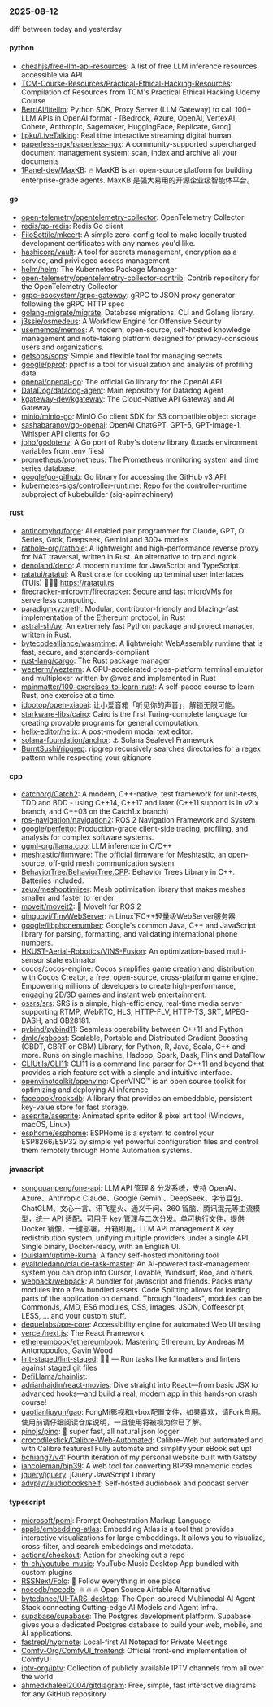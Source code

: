 ### 2025-08-12
diff between today and yesterday

#### python
* [cheahjs/free-llm-api-resources](https://github.com/cheahjs/free-llm-api-resources): A list of free LLM inference resources accessible via API.
* [TCM-Course-Resources/Practical-Ethical-Hacking-Resources](https://github.com/TCM-Course-Resources/Practical-Ethical-Hacking-Resources): Compilation of Resources from TCM's Practical Ethical Hacking Udemy Course
* [BerriAI/litellm](https://github.com/BerriAI/litellm): Python SDK, Proxy Server (LLM Gateway) to call 100+ LLM APIs in OpenAI format - [Bedrock, Azure, OpenAI, VertexAI, Cohere, Anthropic, Sagemaker, HuggingFace, Replicate, Groq]
* [lipku/LiveTalking](https://github.com/lipku/LiveTalking): Real time interactive streaming digital human
* [paperless-ngx/paperless-ngx](https://github.com/paperless-ngx/paperless-ngx): A community-supported supercharged document management system: scan, index and archive all your documents
* [1Panel-dev/MaxKB](https://github.com/1Panel-dev/MaxKB): 🔥 MaxKB is an open-source platform for building enterprise-grade agents. MaxKB 是强大易用的开源企业级智能体平台。

#### go
* [open-telemetry/opentelemetry-collector](https://github.com/open-telemetry/opentelemetry-collector): OpenTelemetry Collector
* [redis/go-redis](https://github.com/redis/go-redis): Redis Go client
* [FiloSottile/mkcert](https://github.com/FiloSottile/mkcert): A simple zero-config tool to make locally trusted development certificates with any names you'd like.
* [hashicorp/vault](https://github.com/hashicorp/vault): A tool for secrets management, encryption as a service, and privileged access management
* [helm/helm](https://github.com/helm/helm): The Kubernetes Package Manager
* [open-telemetry/opentelemetry-collector-contrib](https://github.com/open-telemetry/opentelemetry-collector-contrib): Contrib repository for the OpenTelemetry Collector
* [grpc-ecosystem/grpc-gateway](https://github.com/grpc-ecosystem/grpc-gateway): gRPC to JSON proxy generator following the gRPC HTTP spec
* [golang-migrate/migrate](https://github.com/golang-migrate/migrate): Database migrations. CLI and Golang library.
* [j3ssie/osmedeus](https://github.com/j3ssie/osmedeus): A Workflow Engine for Offensive Security
* [usememos/memos](https://github.com/usememos/memos): A modern, open-source, self-hosted knowledge management and note-taking platform designed for privacy-conscious users and organizations.
* [getsops/sops](https://github.com/getsops/sops): Simple and flexible tool for managing secrets
* [google/pprof](https://github.com/google/pprof): pprof is a tool for visualization and analysis of profiling data
* [openai/openai-go](https://github.com/openai/openai-go): The official Go library for the OpenAI API
* [DataDog/datadog-agent](https://github.com/DataDog/datadog-agent): Main repository for Datadog Agent
* [kgateway-dev/kgateway](https://github.com/kgateway-dev/kgateway): The Cloud-Native API Gateway and AI Gateway
* [minio/minio-go](https://github.com/minio/minio-go): MinIO Go client SDK for S3 compatible object storage
* [sashabaranov/go-openai](https://github.com/sashabaranov/go-openai): OpenAI ChatGPT, GPT-5, GPT-Image-1, Whisper API clients for Go
* [joho/godotenv](https://github.com/joho/godotenv): A Go port of Ruby's dotenv library (Loads environment variables from .env files)
* [prometheus/prometheus](https://github.com/prometheus/prometheus): The Prometheus monitoring system and time series database.
* [google/go-github](https://github.com/google/go-github): Go library for accessing the GitHub v3 API
* [kubernetes-sigs/controller-runtime](https://github.com/kubernetes-sigs/controller-runtime): Repo for the controller-runtime subproject of kubebuilder (sig-apimachinery)

#### rust
* [antinomyhq/forge](https://github.com/antinomyhq/forge): AI enabled pair programmer for Claude, GPT, O Series, Grok, Deepseek, Gemini and 300+ models
* [rathole-org/rathole](https://github.com/rathole-org/rathole): A lightweight and high-performance reverse proxy for NAT traversal, written in Rust. An alternative to frp and ngrok.
* [denoland/deno](https://github.com/denoland/deno): A modern runtime for JavaScript and TypeScript.
* [ratatui/ratatui](https://github.com/ratatui/ratatui): A Rust crate for cooking up terminal user interfaces (TUIs) 👨‍🍳🐀 https://ratatui.rs
* [firecracker-microvm/firecracker](https://github.com/firecracker-microvm/firecracker): Secure and fast microVMs for serverless computing.
* [paradigmxyz/reth](https://github.com/paradigmxyz/reth): Modular, contributor-friendly and blazing-fast implementation of the Ethereum protocol, in Rust
* [astral-sh/uv](https://github.com/astral-sh/uv): An extremely fast Python package and project manager, written in Rust.
* [bytecodealliance/wasmtime](https://github.com/bytecodealliance/wasmtime): A lightweight WebAssembly runtime that is fast, secure, and standards-compliant
* [rust-lang/cargo](https://github.com/rust-lang/cargo): The Rust package manager
* [wezterm/wezterm](https://github.com/wezterm/wezterm): A GPU-accelerated cross-platform terminal emulator and multiplexer written by @wez and implemented in Rust
* [mainmatter/100-exercises-to-learn-rust](https://github.com/mainmatter/100-exercises-to-learn-rust): A self-paced course to learn Rust, one exercise at a time.
* [idootop/open-xiaoai](https://github.com/idootop/open-xiaoai): 让小爱音箱「听见你的声音」，解锁无限可能。
* [starkware-libs/cairo](https://github.com/starkware-libs/cairo): Cairo is the first Turing-complete language for creating provable programs for general computation.
* [helix-editor/helix](https://github.com/helix-editor/helix): A post-modern modal text editor.
* [solana-foundation/anchor](https://github.com/solana-foundation/anchor): ⚓ Solana Sealevel Framework
* [BurntSushi/ripgrep](https://github.com/BurntSushi/ripgrep): ripgrep recursively searches directories for a regex pattern while respecting your gitignore

#### cpp
* [catchorg/Catch2](https://github.com/catchorg/Catch2): A modern, C++-native, test framework for unit-tests, TDD and BDD - using C++14, C++17 and later (C++11 support is in v2.x branch, and C++03 on the Catch1.x branch)
* [ros-navigation/navigation2](https://github.com/ros-navigation/navigation2): ROS 2 Navigation Framework and System
* [google/perfetto](https://github.com/google/perfetto): Production-grade client-side tracing, profiling, and analysis for complex software systems.
* [ggml-org/llama.cpp](https://github.com/ggml-org/llama.cpp): LLM inference in C/C++
* [meshtastic/firmware](https://github.com/meshtastic/firmware): The official firmware for Meshtastic, an open-source, off-grid mesh communication system.
* [BehaviorTree/BehaviorTree.CPP](https://github.com/BehaviorTree/BehaviorTree.CPP): Behavior Trees Library in C++. Batteries included.
* [zeux/meshoptimizer](https://github.com/zeux/meshoptimizer): Mesh optimization library that makes meshes smaller and faster to render
* [moveit/moveit2](https://github.com/moveit/moveit2): 🤖 MoveIt for ROS 2
* [qinguoyi/TinyWebServer](https://github.com/qinguoyi/TinyWebServer): 🔥 Linux下C++轻量级WebServer服务器
* [google/libphonenumber](https://github.com/google/libphonenumber): Google's common Java, C++ and JavaScript library for parsing, formatting, and validating international phone numbers.
* [HKUST-Aerial-Robotics/VINS-Fusion](https://github.com/HKUST-Aerial-Robotics/VINS-Fusion): An optimization-based multi-sensor state estimator
* [cocos/cocos-engine](https://github.com/cocos/cocos-engine): Cocos simplifies game creation and distribution with Cocos Creator, a free, open-source, cross-platform game engine. Empowering millions of developers to create high-performance, engaging 2D/3D games and instant web entertainment.
* [ossrs/srs](https://github.com/ossrs/srs): SRS is a simple, high-efficiency, real-time media server supporting RTMP, WebRTC, HLS, HTTP-FLV, HTTP-TS, SRT, MPEG-DASH, and GB28181.
* [pybind/pybind11](https://github.com/pybind/pybind11): Seamless operability between C++11 and Python
* [dmlc/xgboost](https://github.com/dmlc/xgboost): Scalable, Portable and Distributed Gradient Boosting (GBDT, GBRT or GBM) Library, for Python, R, Java, Scala, C++ and more. Runs on single machine, Hadoop, Spark, Dask, Flink and DataFlow
* [CLIUtils/CLI11](https://github.com/CLIUtils/CLI11): CLI11 is a command line parser for C++11 and beyond that provides a rich feature set with a simple and intuitive interface.
* [openvinotoolkit/openvino](https://github.com/openvinotoolkit/openvino): OpenVINO™ is an open source toolkit for optimizing and deploying AI inference
* [facebook/rocksdb](https://github.com/facebook/rocksdb): A library that provides an embeddable, persistent key-value store for fast storage.
* [aseprite/aseprite](https://github.com/aseprite/aseprite): Animated sprite editor & pixel art tool (Windows, macOS, Linux)
* [esphome/esphome](https://github.com/esphome/esphome): ESPHome is a system to control your ESP8266/ESP32 by simple yet powerful configuration files and control them remotely through Home Automation systems.

#### javascript
* [songquanpeng/one-api](https://github.com/songquanpeng/one-api): LLM API 管理 & 分发系统，支持 OpenAI、Azure、Anthropic Claude、Google Gemini、DeepSeek、字节豆包、ChatGLM、文心一言、讯飞星火、通义千问、360 智脑、腾讯混元等主流模型，统一 API 适配，可用于 key 管理与二次分发。单可执行文件，提供 Docker 镜像，一键部署，开箱即用。LLM API management & key redistribution system, unifying multiple providers under a single API. Single binary, Docker-ready, with an English UI.
* [louislam/uptime-kuma](https://github.com/louislam/uptime-kuma): A fancy self-hosted monitoring tool
* [eyaltoledano/claude-task-master](https://github.com/eyaltoledano/claude-task-master): An AI-powered task-management system you can drop into Cursor, Lovable, Windsurf, Roo, and others.
* [webpack/webpack](https://github.com/webpack/webpack): A bundler for javascript and friends. Packs many modules into a few bundled assets. Code Splitting allows for loading parts of the application on demand. Through "loaders", modules can be CommonJs, AMD, ES6 modules, CSS, Images, JSON, Coffeescript, LESS, ... and your custom stuff.
* [dequelabs/axe-core](https://github.com/dequelabs/axe-core): Accessibility engine for automated Web UI testing
* [vercel/next.js](https://github.com/vercel/next.js): The React Framework
* [ethereumbook/ethereumbook](https://github.com/ethereumbook/ethereumbook): Mastering Ethereum, by Andreas M. Antonopoulos, Gavin Wood
* [lint-staged/lint-staged](https://github.com/lint-staged/lint-staged): 🚫💩 — Run tasks like formatters and linters against staged git files
* [DefiLlama/chainlist](https://github.com/DefiLlama/chainlist): 
* [adrianhajdin/react-movies](https://github.com/adrianhajdin/react-movies): Dive straight into React—from basic JSX to advanced hooks—and build a real, modern app in this hands-on crash course!
* [gaotianliuyun/gao](https://github.com/gaotianliuyun/gao): FongMi影视和tvbox配置文件，如果喜欢，请Fork自用。使用前请仔细阅读仓库说明，一旦使用将被视为你已了解。
* [pinojs/pino](https://github.com/pinojs/pino): 🌲 super fast, all natural json logger
* [crocodilestick/Calibre-Web-Automated](https://github.com/crocodilestick/Calibre-Web-Automated): Calibre-Web but automated and with Calibre features! Fully automate and simplify your eBook set up!
* [bchiang7/v4](https://github.com/bchiang7/v4): Fourth iteration of my personal website built with Gatsby
* [iancoleman/bip39](https://github.com/iancoleman/bip39): A web tool for converting BIP39 mnemonic codes
* [jquery/jquery](https://github.com/jquery/jquery): jQuery JavaScript Library
* [advplyr/audiobookshelf](https://github.com/advplyr/audiobookshelf): Self-hosted audiobook and podcast server

#### typescript
* [microsoft/poml](https://github.com/microsoft/poml): Prompt Orchestration Markup Language
* [apple/embedding-atlas](https://github.com/apple/embedding-atlas): Embedding Atlas is a tool that provides interactive visualizations for large embeddings. It allows you to visualize, cross-filter, and search embeddings and metadata.
* [actions/checkout](https://github.com/actions/checkout): Action for checking out a repo
* [th-ch/youtube-music](https://github.com/th-ch/youtube-music): YouTube Music Desktop App bundled with custom plugins
* [RSSNext/Folo](https://github.com/RSSNext/Folo): 🧡 Follow everything in one place
* [nocodb/nocodb](https://github.com/nocodb/nocodb): 🔥 🔥 🔥 Open Source Airtable Alternative
* [bytedance/UI-TARS-desktop](https://github.com/bytedance/UI-TARS-desktop): The Open-sourced Multimodal AI Agent Stack connecting Cutting-edge AI Models and Agent Infra.
* [supabase/supabase](https://github.com/supabase/supabase): The Postgres development platform. Supabase gives you a dedicated Postgres database to build your web, mobile, and AI applications.
* [fastrepl/hyprnote](https://github.com/fastrepl/hyprnote): Local-first AI Notepad for Private Meetings
* [Comfy-Org/ComfyUI_frontend](https://github.com/Comfy-Org/ComfyUI_frontend): Official front-end implementation of ComfyUI
* [iptv-org/iptv](https://github.com/iptv-org/iptv): Collection of publicly available IPTV channels from all over the world
* [ahmedkhaleel2004/gitdiagram](https://github.com/ahmedkhaleel2004/gitdiagram): Free, simple, fast interactive diagrams for any GitHub repository
